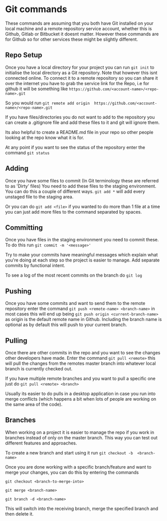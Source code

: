 # Git commands
These commands are assuming that you both have Git installed on your 
local machine and a remote repository service account, whether this is 
Github, Gitlab or Bitbucket it doesnt matter. However these commands are 
for Github so for other services these might be slightly different.

## Repo Setup
Once you have a local directory for your project you can run `git init` 
to initialise the local directory as a Git repository. Note that however 
this isnt connected online.
To connect it to a remote repository so you can share it over the 
internet you have to grab the service link for the Repo, i.e for github 
it will be something like 
`https://github.com/<account-name>/<repo-name>.git`

So you would run `git remote add origin 
https://github.com/<account-name>/<repo-name>.git`

If you have files/directories you do not want to add to the repository 
you can create a .gitignore file and add these files to it and git will 
ignore them.

Its also helpful to create a README.md file in your repo so other people 
looking at the repo know what it is for.

At any point if you want to see the status of the repository enter the 
command `git status`

## Adding
Once you have some files to commit (In Git terminology these are 
referred to as 'Dirty' files)
You need to add these files to the staging environment.
You can do this a couple of different ways.
`git add *` will add every unstaged file to the staging area.

Or you can do `git add <file>` if you wanted to do more than 1 file at a 
time you can just add more files to the command separated by spaces.

## Committing

Once you have files in the staging environment you need to commit these.
To do this run `git commit -m '<message>'` 

Try to make your commits have meaningful messages which explain what 
you're doing at each step so the project is easier to manage. Add 
separate commits by functional intent.

To see a log of the most recent commits on the branch do `git log`

## Pushing

Once you have some commits and want to send them to the remote 
repository enter the command
`git push <remote-name> <branch-name>` in most cases this will end up 
being `git push origin <current-branch-name>` as origin is the default 
remote name in Github. Including the branch name is optional as by 
default this will push to your current branch.

## Pulling

Once there are other commits in the repo and you want to see the changes 
other developers have made. Enter the command
`git pull <remote>` this will pull the changes from the remotes master 
branch into whatever local branch is currently checked out.

If you have multiple remote branches and you want to pull a specific one 
just do `git pull <remote> <branch>`

Usually its easier to do pulls in a desktop application in case you run 
into merge conflicts (which happens a bit when lots of people are 
working on the same area of the code).

## Branches

When working on a project it is easier to manage the repo if you work in 
branches instead of only on the master branch. This way you can test out 
different features and approaches.

To create a new branch and start using it run `git checkout -b 
<branch-name>`

Once you are done working with a specific branch/feature and want to 
merge your changes, you can do this by entering the commands

`git checkout <branch-to-merge-into>`

`git merge <branch-name>`

`git branch -d <branch-name>`

This will switch into the receiving branch, merge the specified branch 
and then delete it.
